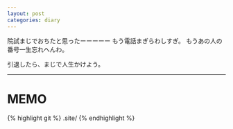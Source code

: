 ```yaml
---
layout: post
categories: diary
---
```

院試まじでおちたと思ったーーーーー
もう電話まぎらわしすぎ。
もうあの人の番号一生忘れへんわ。

引退したら、まじで人生かけよう。

---
# MEMO #
{% highlight git %}
.site/
{% endhighlight %}
